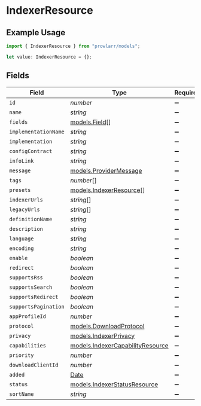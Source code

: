 # IndexerResource

## Example Usage

```typescript
import { IndexerResource } from "prowlarr/models";

let value: IndexerResource = {};
```

## Fields

| Field                                                                                         | Type                                                                                          | Required                                                                                      | Description                                                                                   |
| --------------------------------------------------------------------------------------------- | --------------------------------------------------------------------------------------------- | --------------------------------------------------------------------------------------------- | --------------------------------------------------------------------------------------------- |
| `id`                                                                                          | *number*                                                                                      | :heavy_minus_sign:                                                                            | N/A                                                                                           |
| `name`                                                                                        | *string*                                                                                      | :heavy_minus_sign:                                                                            | N/A                                                                                           |
| `fields`                                                                                      | [models.Field](../models/field.md)[]                                                          | :heavy_minus_sign:                                                                            | N/A                                                                                           |
| `implementationName`                                                                          | *string*                                                                                      | :heavy_minus_sign:                                                                            | N/A                                                                                           |
| `implementation`                                                                              | *string*                                                                                      | :heavy_minus_sign:                                                                            | N/A                                                                                           |
| `configContract`                                                                              | *string*                                                                                      | :heavy_minus_sign:                                                                            | N/A                                                                                           |
| `infoLink`                                                                                    | *string*                                                                                      | :heavy_minus_sign:                                                                            | N/A                                                                                           |
| `message`                                                                                     | [models.ProviderMessage](../models/providermessage.md)                                        | :heavy_minus_sign:                                                                            | N/A                                                                                           |
| `tags`                                                                                        | *number*[]                                                                                    | :heavy_minus_sign:                                                                            | N/A                                                                                           |
| `presets`                                                                                     | [models.IndexerResource](../models/indexerresource.md)[]                                      | :heavy_minus_sign:                                                                            | N/A                                                                                           |
| `indexerUrls`                                                                                 | *string*[]                                                                                    | :heavy_minus_sign:                                                                            | N/A                                                                                           |
| `legacyUrls`                                                                                  | *string*[]                                                                                    | :heavy_minus_sign:                                                                            | N/A                                                                                           |
| `definitionName`                                                                              | *string*                                                                                      | :heavy_minus_sign:                                                                            | N/A                                                                                           |
| `description`                                                                                 | *string*                                                                                      | :heavy_minus_sign:                                                                            | N/A                                                                                           |
| `language`                                                                                    | *string*                                                                                      | :heavy_minus_sign:                                                                            | N/A                                                                                           |
| `encoding`                                                                                    | *string*                                                                                      | :heavy_minus_sign:                                                                            | N/A                                                                                           |
| `enable`                                                                                      | *boolean*                                                                                     | :heavy_minus_sign:                                                                            | N/A                                                                                           |
| `redirect`                                                                                    | *boolean*                                                                                     | :heavy_minus_sign:                                                                            | N/A                                                                                           |
| `supportsRss`                                                                                 | *boolean*                                                                                     | :heavy_minus_sign:                                                                            | N/A                                                                                           |
| `supportsSearch`                                                                              | *boolean*                                                                                     | :heavy_minus_sign:                                                                            | N/A                                                                                           |
| `supportsRedirect`                                                                            | *boolean*                                                                                     | :heavy_minus_sign:                                                                            | N/A                                                                                           |
| `supportsPagination`                                                                          | *boolean*                                                                                     | :heavy_minus_sign:                                                                            | N/A                                                                                           |
| `appProfileId`                                                                                | *number*                                                                                      | :heavy_minus_sign:                                                                            | N/A                                                                                           |
| `protocol`                                                                                    | [models.DownloadProtocol](../models/downloadprotocol.md)                                      | :heavy_minus_sign:                                                                            | N/A                                                                                           |
| `privacy`                                                                                     | [models.IndexerPrivacy](../models/indexerprivacy.md)                                          | :heavy_minus_sign:                                                                            | N/A                                                                                           |
| `capabilities`                                                                                | [models.IndexerCapabilityResource](../models/indexercapabilityresource.md)                    | :heavy_minus_sign:                                                                            | N/A                                                                                           |
| `priority`                                                                                    | *number*                                                                                      | :heavy_minus_sign:                                                                            | N/A                                                                                           |
| `downloadClientId`                                                                            | *number*                                                                                      | :heavy_minus_sign:                                                                            | N/A                                                                                           |
| `added`                                                                                       | [Date](https://developer.mozilla.org/en-US/docs/Web/JavaScript/Reference/Global_Objects/Date) | :heavy_minus_sign:                                                                            | N/A                                                                                           |
| `status`                                                                                      | [models.IndexerStatusResource](../models/indexerstatusresource.md)                            | :heavy_minus_sign:                                                                            | N/A                                                                                           |
| `sortName`                                                                                    | *string*                                                                                      | :heavy_minus_sign:                                                                            | N/A                                                                                           |